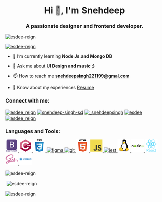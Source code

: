<h1 align="center">Hi 👋, I'm Snehdeep</h1>
<h3 align="center">A passionate designer and frontend developer.</h3>

<p align="left"> <img src="https://komarev.com/ghpvc/?username=esdee-reign&label=Profile%20views&color=0e75b6&style=flat" alt="esdee-reign" /> </p>

<p align="left"> <a href="https://github.com/ryo-ma/github-profile-trophy"><img src="https://github-profile-trophy.vercel.app/?username=esdee-reign" alt="esdee-reign" /></a> </p>

- 🌱 I’m currently learning **Node Js and Mongo DB**

- 💬 Ask me about **UI Design and music ;)**

- 📫 How to reach me **snehdeepsingh221199@gmal.com**

- 📄 Know about my experiences [Resume](https://drive.google.com/file/d/1kI5HL25p2_SJvazCmuxAkADO7if56VW0/view?usp=sharing)

<h3 align="left">Connect with me:</h3>
<p align="left">
<a href="https://dev.to/esdee_reign" target="blank"><img align="center" src="https://cdn.jsdelivr.net/npm/simple-icons@3.0.1/icons/dev-dot-to.svg" alt="esdee_reign" height="30" width="40" /></a>
<a href="https://linkedin.com/in/snehdeep-singh-sd" target="blank"><img align="center" src="https://raw.githubusercontent.com/rahuldkjain/github-profile-readme-generator/master/src/images/icons/Social/linked-in-alt.svg" alt="snehdeep-singh-sd" height="30" width="40" /></a>
<a href="https://instagram.com/_snehdeepsingh" target="blank"><img align="center" src="https://raw.githubusercontent.com/rahuldkjain/github-profile-readme-generator/master/src/images/icons/Social/instagram.svg" alt="_snehdeepsingh" height="30" width="40" /></a>
<a href="https://dribbble.com/esdee" target="blank"><img align="center" src="https://raw.githubusercontent.com/rahuldkjain/github-profile-readme-generator/master/src/images/icons/Social/dribbble.svg" alt="esdee" height="30" width="40" /></a>
<a href="https://auth.geeksforgeeks.org/user/esdee_reign" target="blank"><img align="center" src="https://raw.githubusercontent.com/rahuldkjain/github-profile-readme-generator/master/src/images/icons/Social/geeks-for-geeks.svg" alt="esdee_reign" height="30" width="40" /></a>
</p>

<h3 align="left">Languages and Tools:</h3>
<p align="left"> <a href="https://getbootstrap.com" target="_blank"> <img src="https://raw.githubusercontent.com/devicons/devicon/master/icons/bootstrap/bootstrap-plain-wordmark.svg" alt="bootstrap" width="40" height="40"/> </a> <a href="https://www.w3schools.com/cpp/" target="_blank"> <img src="https://raw.githubusercontent.com/devicons/devicon/master/icons/cplusplus/cplusplus-original.svg" alt="cplusplus" width="40" height="40"/> </a> <a href="https://www.w3schools.com/css/" target="_blank"> <img src="https://raw.githubusercontent.com/devicons/devicon/master/icons/css3/css3-original-wordmark.svg" alt="css3" width="40" height="40"/> </a> <a href="https://www.figma.com/" target="_blank"> <img src="https://www.vectorlogo.zone/logos/figma/figma-icon.svg" alt="figma" width="40" height="40"/> </a> <a href="https://git-scm.com/" target="_blank"> <img src="https://www.vectorlogo.zone/logos/git-scm/git-scm-icon.svg" alt="git" width="40" height="40"/> </a> <a href="https://www.w3.org/html/" target="_blank"> <img src="https://raw.githubusercontent.com/devicons/devicon/master/icons/html5/html5-original-wordmark.svg" alt="html5" width="40" height="40"/> </a> <a href="https://developer.mozilla.org/en-US/docs/Web/JavaScript" target="_blank"> <img src="https://raw.githubusercontent.com/devicons/devicon/master/icons/javascript/javascript-original.svg" alt="javascript" width="40" height="40"/> </a> <a href="https://jestjs.io" target="_blank"> <img src="https://www.vectorlogo.zone/logos/jestjsio/jestjsio-icon.svg" alt="jest" width="40" height="40"/> </a> <a href="https://www.linux.org/" target="_blank"> <img src="https://raw.githubusercontent.com/devicons/devicon/master/icons/linux/linux-original.svg" alt="linux" width="40" height="40"/> </a> <a href="https://nodejs.org" target="_blank"> <img src="https://raw.githubusercontent.com/devicons/devicon/master/icons/nodejs/nodejs-original-wordmark.svg" alt="nodejs" width="40" height="40"/> </a> <a href="https://reactjs.org/" target="_blank"> <img src="https://raw.githubusercontent.com/devicons/devicon/master/icons/react/react-original-wordmark.svg" alt="react" width="40" height="40"/> </a> <a href="https://sass-lang.com" target="_blank"> <img src="https://raw.githubusercontent.com/devicons/devicon/master/icons/sass/sass-original.svg" alt="sass" width="40" height="40"/> </a> <a href="https://webpack.js.org" target="_blank"> <img src="https://raw.githubusercontent.com/devicons/devicon/d00d0969292a6569d45b06d3f350f463a0107b0d/icons/webpack/webpack-original-wordmark.svg" alt="webpack" width="40" height="40"/> </a> </p>

<p><img align="left" src="https://github-readme-stats.vercel.app/api/top-langs?username=esdee-reign&show_icons=true&locale=en&layout=compact" alt="esdee-reign" /></p><br />

<p>&nbsp;<img align="center" src="https://github-readme-stats.vercel.app/api?username=esdee-reign&show_icons=true&locale=en" alt="esdee-reign" /></p>

<p><img align="center" src="https://github-readme-streak-stats.herokuapp.com/?user=esdee-reign&" alt="esdee-reign" /></p>
